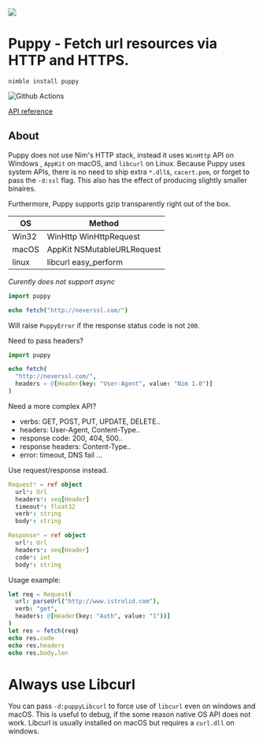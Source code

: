 <img src="docs/puppyBanner.png">

# Puppy - Fetch url resources via HTTP and HTTPS.

`nimble install puppy`

![Github Actions](https://github.com/treeform/puppy/workflows/Github%20Actions/badge.svg)

[API reference](https://nimdocs.com/treeform/puppy)

## About

Puppy does not use Nim's HTTP stack, instead it uses `WinHttp` API on Windows , `AppKit` on macOS, and `libcurl` on Linux. Because Puppy uses system APIs, there is no need to ship extra `*.dll`s, `cacert.pem`, or forget to pass the `-d:ssl` flag. This also has the effect of producing slightly smaller binaires.

Furthermore, Puppy supports gzip transparently right out of the box.

OS    |  Method
----- | ---------------------------
Win32 | WinHttp WinHttpRequest
macOS | AppKit NSMutableURLRequest
linux | libcurl easy_perform

*Curently does not support async*

```nim
import puppy

echo fetch("http://neverssl.com/")
```

Will raise `PuppyError` if the response status code is not `200`.

Need to pass headers?

```nim
import puppy

echo fetch(
  "http://neverssl.com/",
  headers = @[Header(key: "User-Agent", value: "Nim 1.0")]
)
```

Need a more complex API?
* verbs: GET, POST, PUT, UPDATE, DELETE..
* headers: User-Agent, Content-Type..
* response code: 200, 404, 500..
* response headers: Content-Type..
* error: timeout, DNS fail ...

Use request/response instead.

```nim
Request* = ref object
  url*: Url
  headers*: seq[Header]
  timeout*: float32
  verb*: string
  body*: string

Response* = ref object
  url*: Url
  headers*: seq[Header]
  code*: int
  body*: string
```

Usage example:

```nim
let req = Request(
  url: parseUrl("http://www.istrolid.com"),
  verb: "get",
  headers: @[Header(key: "Auth", value: "1"))]
)
let res = fetch(req)
echo res.code
echo res.headers
echo res.body.len
```

# Always use Libcurl

You can pass `-d:puppyLibcurl` to force use of `libcurl` even on windows and macOS. This is useful to debug, if the some reason native OS API does not work. Libcurl is usually installed on macOS but requires a `curl.dll` on windows.
